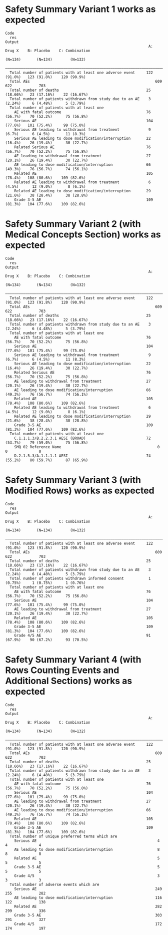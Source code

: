 # Safety Summary Variant 1 works as expected

    Code
      res
    Output
                                                                    A: Drug X    B: Placebo    C: Combination
                                                                     (N=134)       (N=134)        (N=132)    
      ———————————————————————————————————————————————————————————————————————————————————————————————————————
      Total number of patients with at least one adverse event     122 (91.0%)   123 (91.8%)    120 (90.9%)  
      Total AEs                                                        609           622            703      
      Total number of deaths                                       25 (18.66%)   23 (17.16%)    22 (16.67%)  
      Total number of patients withdrawn from study due to an AE    3 (2.24%)     6 (4.48%)      5 (3.79%)   
      Total number of patients with at least one                                                             
        AE with fatal outcome                                      76 (56.7%)    70 (52.2%)      75 (56.8%)  
        Serious AE                                                 104 (77.6%)   101 (75.4%)     99 (75.0%)  
        Serious AE leading to withdrawal from treatment             9 (6.7%)      6 (4.5%)       11 (8.3%)   
        Serious AE leading to dose modification/interruption       22 (16.4%)    26 (19.4%)      30 (22.7%)  
        Related Serious AE                                         76 (56.7%)    70 (52.2%)      75 (56.8%)  
        AE leading to withdrawal from treatment                    27 (20.1%)    26 (19.4%)      30 (22.7%)  
        AE leading to dose modification/interruption               66 (49.3%)    76 (56.7%)      74 (56.1%)  
        Related AE                                                 105 (78.4%)   108 (80.6%)    109 (82.6%)  
        Related AE leading to withdrawal from treatment             6 (4.5%)      12 (9.0%)       8 (6.1%)   
        Related AE leading to dose modification/interruption       29 (21.6%)    38 (28.4%)      38 (28.8%)  
        Grade 3-5 AE                                               109 (81.3%)   104 (77.6%)    109 (82.6%)  

# Safety Summary Variant 2 (with Medical Concepts Section) works as expected

    Code
      res
    Output
                                                                    A: Drug X    B: Placebo    C: Combination
                                                                     (N=134)       (N=134)        (N=132)    
      ———————————————————————————————————————————————————————————————————————————————————————————————————————
      Total number of patients with at least one adverse event     122 (91.0%)   123 (91.8%)    120 (90.9%)  
      Total AEs                                                        609           622            703      
      Total number of deaths                                       25 (18.66%)   23 (17.16%)    22 (16.67%)  
      Total number of patients withdrawn from study due to an AE    3 (2.24%)     6 (4.48%)      5 (3.79%)   
      Total number of patients with at least one                                                             
        AE with fatal outcome                                      76 (56.7%)    70 (52.2%)      75 (56.8%)  
        Serious AE                                                 104 (77.6%)   101 (75.4%)     99 (75.0%)  
        Serious AE leading to withdrawal from treatment             9 (6.7%)      6 (4.5%)       11 (8.3%)   
        Serious AE leading to dose modification/interruption       22 (16.4%)    26 (19.4%)      30 (22.7%)  
        Related Serious AE                                         76 (56.7%)    70 (52.2%)      75 (56.8%)  
        AE leading to withdrawal from treatment                    27 (20.1%)    26 (19.4%)      30 (22.7%)  
        AE leading to dose modification/interruption               66 (49.3%)    76 (56.7%)      74 (56.1%)  
        Related AE                                                 105 (78.4%)   108 (80.6%)    109 (82.6%)  
        Related AE leading to withdrawal from treatment             6 (4.5%)      12 (9.0%)       8 (6.1%)   
        Related AE leading to dose modification/interruption       29 (21.6%)    38 (28.4%)      38 (28.8%)  
        Grade 3-5 AE                                               109 (81.3%)   104 (77.6%)    109 (82.6%)  
      Total number of patients with at least one                                                             
        C.1.1.1.3/B.2.2.3.1 AESI (BROAD)                           72 (53.7%)    79 (59.0%)      75 (56.8%)  
        SMQ 02 Reference Name                                           0             0              0       
        D.2.1.5.3/A.1.1.1.1 AESI                                   74 (55.2%)    80 (59.7%)      87 (65.9%)  

# Safety Summary Variant 3 (with Modified Rows) works as expected

    Code
      res
    Output
                                                                    A: Drug X    B: Placebo    C: Combination
                                                                     (N=134)       (N=134)        (N=132)    
      ———————————————————————————————————————————————————————————————————————————————————————————————————————
      Total number of patients with at least one adverse event     122 (91.0%)   123 (91.8%)    120 (90.9%)  
      Total AEs                                                        609           622            703      
      Total number of deaths                                       25 (18.66%)   23 (17.16%)    22 (16.67%)  
      Total number of patients withdrawn from study due to an AE    3 (2.24%)     6 (4.48%)      5 (3.79%)   
      Total number of patients withdrawn informed consent           1 (0.75%)     1 (0.75%)      1 (0.76%)   
      Total number of patients with at least one                                                             
        AE with fatal outcome                                      76 (56.7%)    70 (52.2%)      75 (56.8%)  
        Serious AE                                                 104 (77.6%)   101 (75.4%)     99 (75.0%)  
        AE leading to withdrawal from treatment                    27 (20.1%)    26 (19.4%)      30 (22.7%)  
        Related AE                                                 105 (78.4%)   108 (80.6%)    109 (82.6%)  
        Grade 3-5 AE                                               109 (81.3%)   104 (77.6%)    109 (82.6%)  
        Grade 4/5 AE                                               91 (67.9%)    90 (67.2%)      93 (70.5%)  

# Safety Summary Variant 4 (with Rows Counting Events and Additional Sections) works as expected

    Code
      res
    Output
                                                                    A: Drug X    B: Placebo    C: Combination
                                                                     (N=134)       (N=134)        (N=132)    
      ———————————————————————————————————————————————————————————————————————————————————————————————————————
      Total number of patients with at least one adverse event     122 (91.0%)   123 (91.8%)    120 (90.9%)  
      Total AEs                                                        609           622            703      
      Total number of deaths                                       25 (18.66%)   23 (17.16%)    22 (16.67%)  
      Total number of patients withdrawn from study due to an AE    3 (2.24%)     6 (4.48%)      5 (3.79%)   
      Total number of patients with at least one                                                             
        AE with fatal outcome                                      76 (56.7%)    70 (52.2%)      75 (56.8%)  
        Serious AE                                                 104 (77.6%)   101 (75.4%)     99 (75.0%)  
        AE leading to withdrawal from treatment                    27 (20.1%)    26 (19.4%)      30 (22.7%)  
        AE leading to dose modification/interruption               66 (49.3%)    76 (56.7%)      74 (56.1%)  
        Related AE                                                 105 (78.4%)   108 (80.6%)    109 (82.6%)  
        Grade 3-5 AE                                               109 (81.3%)   104 (77.6%)    109 (82.6%)  
      Total number of unique preferred terms which are                                                       
        Serious AE                                                      4             4              4       
        AE leading to dose modification/interruption                    8             8              8       
        Related AE                                                      5             5              5       
        Grade 3-5 AE                                                    5             5              5       
        Grade 4/5                                                       3             3              3       
      Total number of adverse events which are                                                               
        Serious AE                                                     249           255            282      
        AE leading to dose modification/interruption                   116           122            138      
        Related AE                                                     282           299            336      
        Grade 3-5 AE                                                   303           291            327      
        Grade 4/5                                                      172           174            197      

